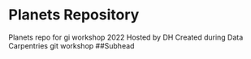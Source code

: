 # Planets Repository
Planets repo for gi workshop 2022
Hosted by DH
Created during Data Carpentries git workshop
##Subhead
